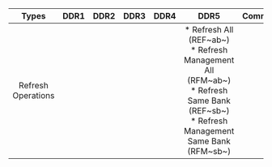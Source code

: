 
|  Types  |      DDR1      |   DDR2    |      DDR3      |      DDR4      |   DDR5    | Comment | 
| :--------: |:-------------:| :---------:| :---------:| :--------: | :-------------:| :-------------:|
| Refresh Operations |  |  |  |  | * Refresh All (REF~ab~) <br> * Refresh Management All (RFM~ab~) <br> * Refresh Same Bank (REF~sb~) <br> * Refresh Management Same Bank (RFM~sb~)|  |

